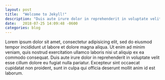 ```yaml
---
layout: post
title:  "Welcome to Jekyll!"
description: "Duis aute irure dolor in reprehenderit in voluptate velit esse cillum dolore eu fugiat nulla pariatur."
date:   2018-07-25 14:09:48 -0600
categories: blog
---
```

Lorem ipsum dolor sit amet, consectetur adipisicing elit, sed do eiusmod
tempor incididunt ut labore et dolore magna aliqua. Ut enim ad minim veniam,
quis nostrud exercitation ullamco laboris nisi ut aliquip ex ea commodo
consequat. Duis aute irure dolor in reprehenderit in voluptate velit esse
cillum dolore eu fugiat nulla pariatur. Excepteur sint occaecat cupidatat non
proident, sunt in culpa qui officia deserunt mollit anim id est laborum.
